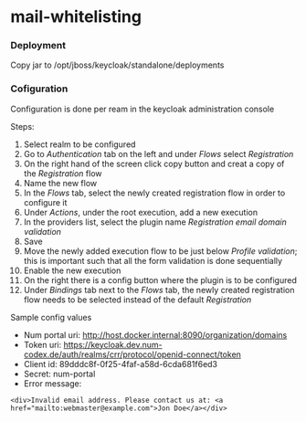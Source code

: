 # mail-whitelisting

### Deployment

Copy jar to /opt/jboss/keycloak/standalone/deployments

### Cofiguration

Configuration is done per ream in the keycloak administration console

Steps:

1. Select realm to be configured
1. Go to *Authentication* tab on the left and under *Flows* select *Registration* 
1. On the right hand of the screen click copy button and creat a copy of the *Registration* flow
1. Name the new flow
1. In the *Flows* tab, select the newly created registration flow in order to configure it
1. Under *Actions*, under the root execution, add a new execution
1. In the providers list, select the plugin name *Registration email domain validation*
1. Save
1. Move the newly added execution flow to be just below *Profile validation*; this is important such that all the form validation is done sequentially
1. Enable the new execution
1. On the right there is a config button where the plugin is to be configured
1. Under *Bindings* tab next to the *Flows* tab, the newly created registration flow needs to be selected instead of the default *Registration* 

Sample config values

* Num portal uri: http://host.docker.internal:8090/organization/domains
* Token uri: https://keycloak.dev.num-codex.de/auth/realms/crr/protocol/openid-connect/token
* Client id: 89dddc8f-0f25-4faf-a58d-6cda681f6ed3
* Secret: num-portal
* Error message: 

```<div>Invalid email address. Please contact us at: <a href="mailto:webmaster@example.com">Jon Doe</a></div>``` 
